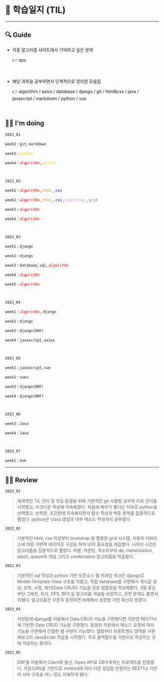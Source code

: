 <html>

<head>

# 📓 학습일지 (TIL)



</head>

<hr>
<body>

## 🔍 Guide

* 각종 알고리즘 사이트에서 기억하고 싶은 문제

  👉 <a style="text-decoration-line:none;" href="https://github.com/jelee6613/TIL/tree/master/aps">aps</a> 
  
   <br>
  
* 해당 과목을 공부하면서 단계적으로 정리한 모음집

  👉 <a style="text-decoration-line:none;" href='https://github.com/jelee6613/TIL/tree/master/algorithm'>algorithm</a> / <a style="text-decoration-line:none;" href="https://github.com/jelee6613/TIL/tree/master/axios">axios</a> / <a style="text-decoration-line:none;" href="https://github.com/jelee6613/TIL/tree/master/database">database</a> / <a style="text-decoration-line:none;" href="https://github.com/jelee6613/TIL/tree/master/django">django</a> / <a style="text-decoration-line:none;" href="https://github.com/jelee6613/TIL/tree/master/git">git</a> / <a style="text-decoration-line:none;" href="https://github.com/jelee6613/TIL/tree/master/html%26css">html&css</a> / <a style="text-decoration-line:none;" href="https://github.com/jelee6613/TIL/tree/master/java">java</a> / <a style="text-decoration-line:none;" href="https://github.com/jelee6613/TIL/tree/master/javascript">javascript</a> / <a style="text-decoration-line:none;" href="https://github.com/jelee6613/TIL/tree/master/markdown">markdown</a> / <a style="text-decoration-line:none;" href='https://github.com/jelee6613/TIL/tree/master/python'>python</a> / <a style="text-decoration-line:none;" href='https://github.com/jelee6613/TIL/tree/master/vue'>vue</a> 

  <br>

## 🙋‍♂️ I'm doing

`2022_01`

`week2` : `git`, `markdown`

`week3` : <span style="color:gold">`python` </span>

`week4` : <span style="color:red;">`algorithm` </span>, <span style="color:gold;">`python` </span>

<br>

`2022_02`

`week1` : <span style="color:red;">`algorithm` </span>, <span style="color:darkorange;">`html` </span>, <span style="color:blue;">`css` </span>

`week2` : <span style="color:red;">`algorithm` </span>, <span style="color:darkorange;">`html` </span>, <span style="color:blue;">`css` </span>, <span style="color:violet;">`bootstrap` </span>, <span style="color:grey;">`grid` </span>

`week3` : <span style="color:red;">`algorithm` </span>

`week4` : <span style="color:red;">`algorithm` </span>

<br>

`2022_03`

`week1` : `django`

`week2` : `django`

`week3` : `database`, `sql`, <span style="color:red;">`algorithm` </span>

`week4` : <span style="color:red;">`algorithm` </span>

`week5` : <span style="color:red;">`algorithm` </span>

<br>

`2022_04`

`week1` : <span style="color:red;">`algorithm` </span>, `django`

`week2` : `django`

`week3` : `django(DRF)`

`week4` : `javascript`, `axios`

<br>

`2022_05`

`week1` : `javascript`, `vue`

`week2` : `vuex`

`week3` : `django(DRF)`

`week4` : `django(DRF)`

<br>

`2022_06`

`week3` : `Java`

`week4` : `Java`

<br>

`2022_07`

`week1` : `Vue`


<hr>

## 💁‍♂️ Review

`2022_01`

>  체계적인 TIL 관리 및 학습 환경을 위해 기본적인 git 사용법 공부와 리포 관리를 시작했고, 마크다운 작성에 익숙해졌다. 처음에 배우기 좋다는 이유로 python을 선택했고, 반복문, 조건문에 익숙해지면서 함수 작성과 백준 문제를 집중적으로 풀었다. python은 class 생성과 내부 메소드 작성까지 공부했다.



`2022_02`

>  기본적인 html, css 작성부터 bootstrap 을 활용한 grid 시스템, 사용자 디바이스에 따른 가변적 레이아웃 구성을 하며 UI의 중요성을 체감했다. 나머지 시간은 알고리즘을 집중적으로 풀었다. 버블, 카운팅, 퀵소트부터 dp, memoization, stack, queue의 개념 그리고 combination 알고리즘을 학습했다.



`2022_03`

>  기본적인 sql 작성과 python 기반 오픈소스 웹 프레임 워크인 django로 Model-Template-View 구조를 익혔고, 직접 database를 구현해서 게시글 생성, 조회, 수정, 제거(Data CRUD) 기능을 갖춘 템플릿을 작성해봤다. 3월 중순부턴 그래프, 트리, DFS, BFS 등 알고리즘 개념을 보강하고, 관련 문제도 풀면서 익혔다. 알고리즘은 꾸준히 훈련하면 비례해서 성장할 거란 확신이 생겼다.



`2022_04`

>  저번달에 django를 이용해서 Data CRUD 기능을 구현했다면 이번엔 RESTful에 기반한 Data CRUD 기능을 구현했다. 동일한 자원에서 메소드 요청에 따라 기능을 구분해서 간결한 웹 구현이 가능했다. 월말부터 프론트엔드 영역을 구현해보고자 JavaScript 학습을 시작했다. 주로 콜백함수를 기반으로 작성하는 것에 적응하는 중이다.



`2022_05`

>  DRF를 이용해서 Client와 통신, Open API로 DB구축하는 프로젝트를 진행했다. 자원(URI)을 기반으로 method에 따라 다른 응답을 반환하는 RESTful 기반의 서버 구축을 어느 정도 이해하게 됐다.

</body>

</html>
